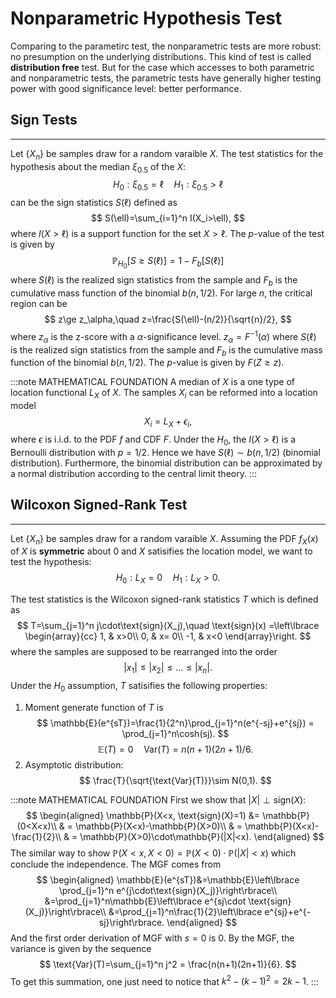 # Nonparametric Hypothesis Test

Comparing to the parametirc test, the nonparametric tests are more robust: no presumption on the underlying distributions. This kind of test is called **distribution free** test. But for the case which accesses to both parametric and nonparametric tests, the parametric tests have generally higher testing power with good significance level: better performance. 

## Sign Tests
---
Let $\lbrace X_n\rbrace$ be samples draw for a random varaible $X$. The test statistics for the hypothesis about the median $\xi_{0.5}$ of the $X$:
$$
H_0: \xi_{0.5}=\ell \quad H_1: \xi_{0.5}>\ell
$$
can be the sign statistics $S(\ell)$ defined as
$$
S(\ell)=\sum_{i=1}^n I(X_i>\ell),
$$
where $I(X>\ell)$ is a support function for the set $X>\ell$. The $p$-value of the test is given by
$$
\mathbb{P}_{H_0}[S\ge S(\ell)]=1-F_b[S(\ell)] 
$$
where $S(\ell)$ is the realized sign statistics from the sample and $F_b$ is the cumulative mass function of the binomial $b(n,1/2)$. For large $n$, the critical region can be
$$
z\ge z_\alpha,\quad z=\frac{S(\ell)-(n/2)}{\sqrt{n}/2},
$$
where $z_\alpha$ is the z-score with a $\alpha$-significance level. $z_\alpha=F^{-1}(\alpha)$ where $S(\ell)$ is the realized sign statistics from the sample and $F_b$ is the cumulative mass function of the binomial $b(n,1/2)$. The $p$-value is given by $F(Z\ge z)$. 

:::note MATHEMATICAL FOUNDATION
A median of $X$ is a one type of location functional $L_X$ of $X$. The samples $X_i$ can be reformed into a location model
$$
X_i=L_X+\epsilon_i, 
$$
where $\epsilon$ is i.i.d. to the PDF $f$ and CDF $F$. Under the $H_0$, the $I(X>\ell)$ is a Bernoulli distribution with $p=1/2$. Hence we have $S(\ell)\sim b(n, 1/2)$ (binomial distribution). Furthermore, the binomial distribution can be approximated by a normal distribution according to the central limit theory.
:::


## Wilcoxon Signed-Rank Test
---
Let $\lbrace X_n\rbrace$ be samples draw for a random varaible $X$. Assuming the PDF $f_X(x)$ of $X$ is **symmetric** about $0$ and $X$ satisifies the location model, we want to test the hypothesis:
$$
H_0: L_X= 0 \quad H_1: L_X>0.
$$

The test statistics is the Wilcoxon signed-rank statistics $T$ which is defined as
$$
T=\sum_{j=1}^n j\cdot\text{sign}(X_j),\quad \text{sign}(x) =\left\lbrace 
\begin{array}{cc}
1, & x>0\\
0, & x= 0\\
-1, & x<0
\end{array}\right.
$$ 
where the samples are supposed to be rearranged into the order
$$
|x_1|\le |x_2|\le \dots \le |x_n|.
$$
Under the $H_0$ assumption, $T$ satisifies the following properties:
1. Moment generate function of $T$ is
$$
\mathbb{E}(e^{sT})=\frac{1}{2^n}\prod_{j=1}^n(e^{-sj}+e^{sj}) = \prod_{j=1}^n\cosh(sj).
$$
$$
\mathbb{E}(T)=0 \quad \text{Var}(T)=n(n+1)(2n+1)/6.
$$
2. Asymptotic distribution:
$$
\frac{T}{\sqrt{\text{Var}(T)}}\sim N(0,1).
$$

:::note MATHEMATICAL FOUNDATION
First we show that $|X|\perp \text{sign}(X)$:
$$
\begin{aligned}
\mathbb{P}(X<x, \text{sign}(X)=1) &= \mathbb{P}(0<X<x)\\
& = \mathbb{P}(X<x)-\mathbb{P}(X>0)\\
& = \mathbb{P}(X<x)-\frac{1}{2}\\
& = \mathbb{P}(X>0)\cdot\mathbb{P}(|X|<x).
\end{aligned}
$$
The similar way to show $\mathbb{P}(X<x, X<0)=\mathbb{P}(X<0)\cdot\mathbb{P}(|X|<x)$ which conclude the independence. The MGF comes from 
$$
\begin{aligned}
\mathbb{E}(e^{sT})&=\mathbb{E}\left\lbrace \prod_{j=1}^n e^{j\cdot\text{sign}(X_j)}\right\rbrace\\
&=\prod_{j=1}^n\mathbb{E}\left\lbrace e^{sj\cdot \text{sign}(X_j)}\right\rbrace\\
&=\prod_{j=1}^n\frac{1}{2}\left\lbrace e^{sj}+e^{-sj}\right\rbrace.
\end{aligned}
$$
And the first order derivation of MGF with $s=0$ is 0. By the MGF, the variance is given by the sequence
$$
\text{Var}(T)=\sum_{j=1}^n j^2 = \frac{n(n+1)(2n+1)}{6}.
$$
To get this summation, one just need to notice that $k^2-(k-1)^2 = 2k-1$. 
:::